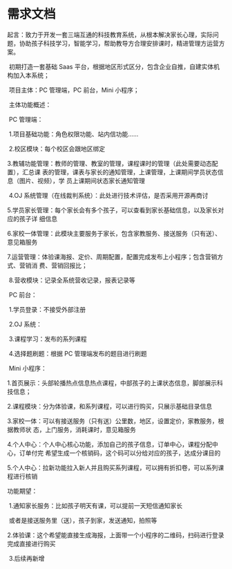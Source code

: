 # 需求文档

​	起言：致力于开发一套三端互通的科技教育系统，从根本解决家长心理，实际问题，协助孩子科技学习，智能学习，帮助教导方合理安排课时，精进管理方运营方案。

​	初期打造一套基础 Saas 平台，根据地区形式区分，包含企业自推，自建实体机构加入本系统；

​	项目主体：PC 管理端，PC 前台，Mini 小程序；

​	主体功能概述：

​		PC 管理端：

​				1.项目基础功能：角色权限功能、站内信功能......

​				2.校区模块：每个校区会跟地区绑定

​				3.教辅功能管理：教师的管理、教室的管理，课程课时的管理（此处需要动态配置），汇总课				      表的管理，课表与家长的通知管理，上课管理，上课期间学员状态信息（图片、视频），学				      员上课期间状态家长通知管理

​				4.OJ 系统管理（在线裁判系统）：此处进行技术评估，是否采用开源再商讨

​				5.学员家长管理：每个家长会有多个孩子，可以查看到家长基础信息，以及家长对应的孩子详				      细信息

​				6.家校一体管理：此模块主要服务于家长，包含家教服务、接送服务（只有送）、意见箱服务

​				7.运营管理：体验课海报、定价、周期配置，配置完成发布上小程序；包含营销方式、营销消				     费、营销回报比；

​				8.营收模块：记录全系统营收记录，报表记录等

​		PC 前台：

​				1.学员登录：不接受外部注册

​				2.OJ 系统：

​				3.课程学习：发布的系列课程

​				4.选择题刷题：根据 PC 管理端发布的题目进行刷题

​		Mini 小程序：

​				1.首页展示：头部轮播热点信息热点课程，中部孩子的上课状态信息，脚部展示科技信息；

​				2.课程模块：分为体验课，和系列课程，可以进行购买，只展示基础目录信息

​				3.家校一体：可以有接送服务（只有送）公里数，地区，设置定价，家教服务，根据教师状					态，上门服务，消耗课时，意见箱服务

​				4.个人中心：个人中心核心功能，添加自己的孩子信息，订单中心，课程分配中心，订单付完					希望生成一个核销码，这个码可以分给对应的孩子，达成分课目的

​				5.个人中心：拉新功能拉入新人并且购买系列课程，可以拥有折扣卷，可以系列课程进行核销



功能期望：

​		1.通知家长服务：比如孩子明天有课，可以提前一天短信通知家长

​						或者是接送服务里（送），孩子到家，发送通知，拍照等

​		2.体验课：这个希望能直接生成海报，上面带一个小程序的二维码，扫码进行登录完成直接进行购买

​		3.后续再新增



